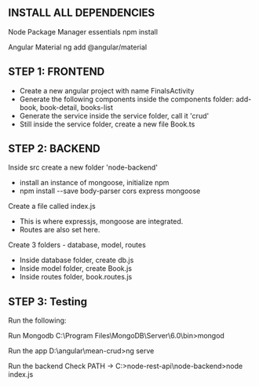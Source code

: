 ## INSTALL ALL DEPENDENCIES

Node Package Manager essentials
npm install

Angular Material
ng add @angular/material


## STEP 1: FRONTEND
  - Create a new angular project with name FinalsActivity
  - Generate the following components inside the components folder: add-book, book-detail, books-list
  - Generate the service inside the service folder, call it 'crud'
  - Still inside the service folder, create a new file Book.ts

## STEP 2: BACKEND
Inside src create a new folder 'node-backend'
  - install an instance of mongoose, initialize npm
  - npm install --save body-parser cors express mongoose

Create a file called index.js
  - This is where expressjs, mongoose are integrated. 
  - Routes are also set here.

Create 3 folders - database, model, routes
  - Inside database folder, create db.js
  - Inside model folder, create Book.js
  - Inside routes folder, book.routes.js

## STEP 3: Testing

Run the following:

Run Mongodb
C:\Program Files\MongoDB\Server\6.0\bin>mongod

Run the app
D:\angular\mean-crud>ng serve

Run the backend
Check PATH -> C:\>node-rest-api\node-backend>node index.js
